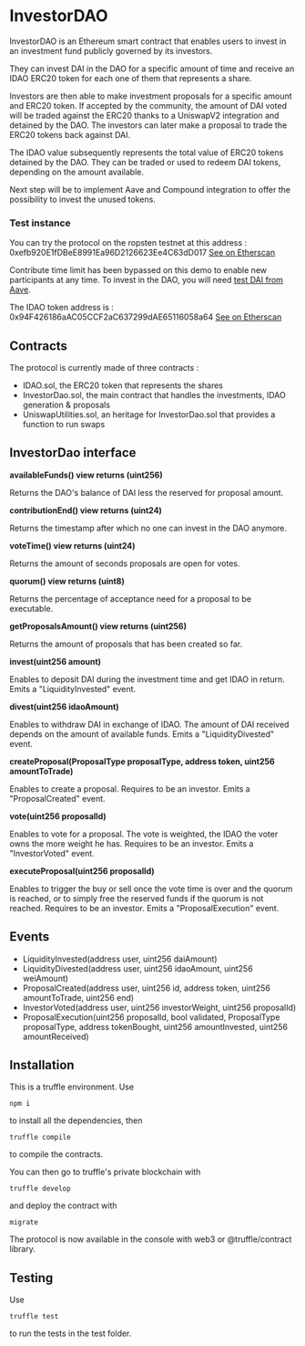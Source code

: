 # InvestorDAO

InvestorDAO is an Ethereum smart contract that enables users to invest in an investment fund publicly governed by its investors.

They can invest DAI in the DAO for a specific amount of time and receive an IDAO ERC20 token for each one of them that represents a share.

Investors are then able to make investment proposals for a specific amount and ERC20 token. If accepted by the community, the amount of DAI voted will be traded against the ERC20 thanks to a UniswapV2 integration and detained by the DAO. The investors can later make a proposal to trade the ERC20 tokens back against DAI.

The IDAO value subsequently represents the total value of ERC20 tokens detained by the DAO. They can be traded or used to redeem DAI tokens, depending on the amount available.

Next step will be to implement Aave and Compound integration to offer the possibility to invest the unused tokens.

### Test instance

You can try the protocol on the ropsten testnet at this address : 0xefb920E1fDBeE8991Ea96D2126623Ee4C63dD017 [See on Etherscan](https://ropsten.etherscan.io/address/0xefb920E1fDBeE8991Ea96D2126623Ee4C63dD017#contracts)

Contribute time limit has been bypassed on this demo to enable new participants at any time.
To invest in the DAO, you will need [test DAI from Aave](https://testnet.aave.com/faucet/DAI-0xf80a32a835f79d7787e8a8ee5721d0feafd781080x1c8756fd2b28e9426cdbdcc7e3c4d64fa9a54728).

The IDAO token address is : 0x94F426186aAC05CCF2aC637299dAE65116058a64 [See on Etherscan](https://ropsten.etherscan.io/address/0x94F426186aAC05CCF2aC637299dAE65116058a64#contracts)


## Contracts

The protocol is currently made of three contracts :

* IDAO.sol, the ERC20 token that represents the shares
* InvestorDao.sol, the main contract that handles the investments, IDAO generation & proposals
* UniswapUtilities.sol, an heritage for InvestorDao.sol that provides a function to run swaps

## InvestorDao interface

**availableFunds() view returns (uint256)**

Returns the DAO's balance of DAI less the reserved for proposal amount.

**contributionEnd() view returns (uint24)**

Returns the timestamp after which no one can invest in the DAO anymore.

**voteTime() view returns (uint24)**

Returns the amount of seconds proposals are open for votes.

**quorum() view returns (uint8)**

Returns the percentage of acceptance need for a proposal to be executable.

**getProposalsAmount() view returns (uint256)**

Returns the amount of proposals that has been created so far.

**invest(uint256 amount)**

Enables to deposit DAI during the investment time and get IDAO in return. Emits a "LiquidityInvested" event.

**divest(uint256 idaoAmount)**

Enables to withdraw DAI in exchange of IDAO. The amount of DAI received depends on the amount of available funds. Emits a "LiquidityDivested" event.

**createProposal(ProposalType proposalType, address token, uint256 amountToTrade)**

Enables to create a proposal. Requires to be an investor. Emits a "ProposalCreated" event.

**vote(uint256 proposalId)**

Enables to vote for a proposal. The vote is weighted, the IDAO the voter owns the more weight he has. Requires to be an investor. Emits a "InvestorVoted" event.

**executeProposal(uint256 proposalId)**

Enables to trigger the buy or sell once the vote time is over and the quorum is reached, or to simply free the reserved funds if the quorum is not reached. Requires to be an investor. Emits a "ProposalExecution" event.

## Events

* LiquidityInvested(address user, uint256 daiAmount)
* LiquidityDivested(address user, uint256 idaoAmount, uint256 weiAmount)
* ProposalCreated(address user, uint256 id, address token, uint256 amountToTrade, uint256 end)
* InvestorVoted(address user, uint256 investorWeight, uint256 proposalId)
* ProposalExecution(uint256 proposalId, bool validated, ProposalType proposalType, address tokenBought, uint256 amountInvested, uint256 amountReceived)

## Installation

This is a truffle environment. Use

    npm i

to install all the dependencies, then

    truffle compile

to compile the contracts.

You can then go to truffle's private blockchain with

    truffle develop

and deploy the contract with

    migrate

The protocol is now available in the console with web3 or @truffle/contract library.

## Testing

Use

    truffle test

to run the tests in the test folder.